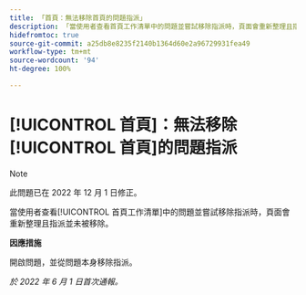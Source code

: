 ```yaml
---
title: 「首頁：無法移除首頁的問題指派」
description: 「當使用者查看首頁工作清單中的問題並嘗試移除指派時，頁面會重新整理且指派並未被移除。」
hidefromtoc: true
source-git-commit: a25db8e8235f2140b1364d60e2a96729931fea49
workflow-type: tm+mt
source-wordcount: '94'
ht-degree: 100%

---
```



# [!UICONTROL 首頁]：無法移除[!UICONTROL 首頁]的問題指派

>[!NOTE]
>
>此問題已在 2022 年 12 月 1 日修正。

當使用者查看[!UICONTROL 首頁工作清單]中的問題並嘗試移除指派時，頁面會重新整理且指派並未被移除。

**因應措施**

開啟問題，並從問題本身移除指派。

_於 2022 年 6 月 1 日首次通報。_

